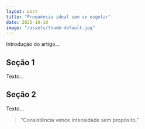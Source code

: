 ```yaml
---
layout: post
title: "Frequência ideal sem se esgotar"
date: 2025-10-10
image: "/assets/thumb-default.jpg"
---
```


Introdução do artigo…

## Seção 1
Texto…

## Seção 2
Texto…

> “Consistência vence intensidade sem propósito.”
